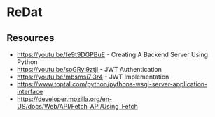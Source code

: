 # ReDat

## Resources
* https://youtu.be/fe9t9DGPBuE - Creating A Backend Server Using Python
* https://youtu.be/soGRyl9ztjI - JWT Authentication
* https://youtu.be/mbsmsi7l3r4 - JWT Implementation
* https://www.toptal.com/python/pythons-wsgi-server-application-interface
* https://developer.mozilla.org/en-US/docs/Web/API/Fetch_API/Using_Fetch